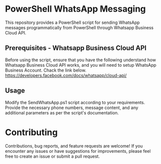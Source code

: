 # PowerShell WhatsApp Messaging
This repository provides a PowerShell script for sending WhatsApp messages programmatically from PowerShell through Whatsapp Business Cloud API. 

## Prerequisites - Whatsapp Business Cloud API
Before using the script, ensure that you have the following understand how Whatsapp Business Cloud API works, and you will need to setup WhatsApp Business Account. Chack the link below.
https://developers.facebook.com/docs/whatsapp/cloud-api/

## Usage
Modify the SendWhatsApp.ps1 script according to your requirements. Provide the necessary phone numbers, message content, and any additional parameters as per the script's documentation.

# Contributing
Contributions, bug reports, and feature requests are welcome! If you encounter any issues or have suggestions for improvements, please feel free to create an issue or submit a pull request.
